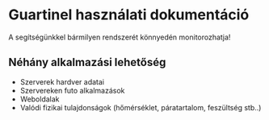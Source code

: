 # Guartinel használati dokumentáció

A segítségünkkel bármilyen rendszerét könnyedén monitorozhatja!

## Néhány alkalmazási lehetőség

* Szerverek hardver adatai
* Szervereken futo alkalmazások
* Weboldalak
* Valódi fizikai tulajdonságok (hőmérséklet, páratartalom, feszültség stb..)

